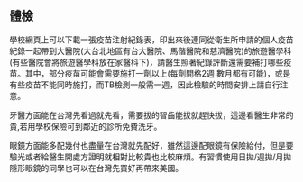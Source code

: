 ## 體檢

學校網頁上可以下載一張疫苗注射紀錄表，印出來後連同從衛生所申請的個人疫苗紀錄一起帶到大醫院(大台北地區有台大醫院、馬偕醫院和慈濟醫院)的旅遊醫學科(有些醫院會將旅遊醫學科放在家醫科下)，請醫生照著紀錄評斷還需要補打哪些疫苗。其中，部分疫苗可能會需要施打一劑以上(每劑間格2週 數月都有可能)，或是有些疫苗不能同時施打，而TB檢測一般需一週，因此檢驗的時間安排上請自行注意。

牙醫方面能在台灣先看過就先看，需要拔的智齒能拔就趕快拔，這邊看醫生非常的貴,若用學校保險可到鄰近的診所免費洗牙。

眼鏡方面能多配幾付也盡量在台灣就先配好，雖然這邊配眼鏡有保險給付，但是要驗光或者給醫生開處方證明就相對比較貴也比較麻煩。有習慣使用日拋/週拋/月拋隱形眼鏡的同學也可以在台灣先買好再帶來美國。